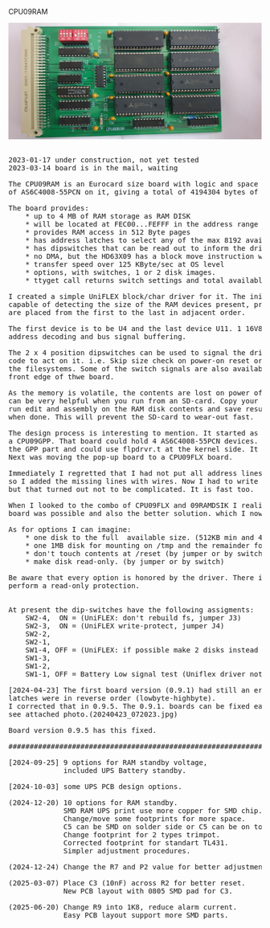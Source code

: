CPU09RAM

![CPU09RAM board](./20230602_205819a.jpg)
<pre>

2023-01-17 under construction, not yet tested
2023-03-14 board is in the mail, waiting

The CPU09RAM is an Eurocard size board with logic and space for up to 8 pieces 
of AS6C4008-55PCN on it, giving a total of 4194304 bytes of volatile storage.

The board provides:
    * up to 4 MB of RAM storage as RAM DISK
    * will be located at FEC00...FEFFF in the address range
    * provides RAM access in 512 Byte pages
    * has address latches to select any of the max 8192 available pages
    * has dipswitches that can be read out to inform the driver
    * no DMA, but the HD63X09 has a block move instruction which is very efficient
    * transfer speed over 125 KByte/sec at OS level
    * options, with switches, 1 or 2 disk images. 
    * ttyget call returns switch settings and total available memory

I created a simple UniFLEX block/char driver for it. The initialization code is 
capable of detecting the size of the RAM devices present, provided that the devices
are placed from the first to the last in adjacent order.

The first device is to be U4 and the last device U11. 1 16V8 GAL serve as 
address decoding and bus signal buffering.

The 2 x 4 position dipswitches can be used to signal the driver and initialization
code to act on it. i.e. Skip size check on power-on reset or skip re-building
the filesystems. Some of the switch signals are also available as jumpers on the 
front edge of thwe board.

As the memory is volatile, the contents are lost on power off. But the RAM disk
can be very helpful when you run from an SD-card. Copy your work over to the RAM disk,
run edit and assembly on the RAM disk contents and save results back to SD-card 
when done. This will prevent the SD-card to wear-out fast.

The design process is interesting to mention. It started as a pop-up board for
a CPU09GPP. That board could hold 4 AS6C4008-55PCN devices. I wrote some code for 
the GPP part and could use flpdrvr.t at the kernel side. It worked well.
Next was moving the pop-up board to a CPU09FLX board.

Immediately I regretted that I had not put all address lines A0...A9 on CPU09FLX, 
so I added the missing lines with wires. Now I had to write a new block driver for it, 
but that turned out not to be complicated. It is fast too.

When I looked to the combo of CPU09FLX and 09RAMDSIK I realized that a single
board was possible and also the better solution. which I now did. 

As for options I can imagine: 
    * one disk to the full  available size. (512KB min and 4 MB max)
    * one 1MB disk for mounting on /tmp and the remainder for general use
    * don't touch contents at /reset (by jumper or by switch)
    * make disk read-only. (by jumper or by switch)  

Be aware that every option is honored by the driver. There is no way of _hardware_
perform a read-only protection. 


At present the dip-switches have the following assigments:
    SW2-4,  ON = (UniFLEX: don't rebuild fs, jumper J3)
    SW2-3,  ON = (UniFLEX write-protect, jumper J4)
    SW2-2,
    SW2-1,
    SW1-4, OFF = (UniFLEX: if possible make 2 disks instead of 1)
    SW1-3,
    SW1-2,
    SW1-1, OFF = Battery Low signal test (Uniflex driver not check it)

[2024-04-23] The first board version (0.9.1) had still an error, the clocks to the address
latches were in reverse order (lowbyte-highbyte).
I corrected that in 0.9.5. The 0.9.1. boards can be fixed easily by 2 trace cuts and 2 small wires,
see attached photo.(20240423_072023.jpg)

Board version 0.9.5 has this fixed.

###############################################################################

[2024-09-25] 9 options for RAM standby voltage,
             included UPS Battery standby.

[2024-10-03] some UPS PCB design options.

(2024-12-20) 10 options for RAM standby.
             SMD RAM UPS print use more copper for SMD chip.
             Change/move some footprints for more space.
             C5 can be SMD on solder side or C5 can be on top side. 
             Change footprint for 2 types trimpot.
             Corrected footprint for standart TL431.
             Simpler adjustment procedures. 

(2024-12-24) Change the R7 and P2 value for better adjustment.

(2025-03-07) Place C3 (10nF) across R2 for better reset.
             New PCB layout with 0805 SMD pad for C3.

(2025-06-20) Change R9 into 1K8, reduce alarm current.
             Easy PCB layout support more SMD parts.


</pre>
